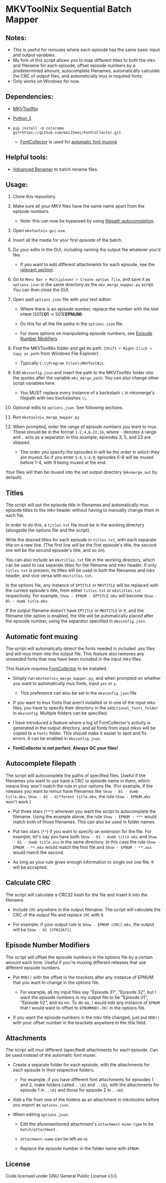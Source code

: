 # MKVToolNix Sequential Batch Mapper

## Notes:

 - This is useful for remuxes where each episode has the same basic input and output variables.
 - My fork of this script allows you to map different titles to both the mkv and filename for each episode, offset episode numbers by a predetermined amount, autocomplete filenames, automatically calculate the CRC of output files, and automatically mux in required fonts.
 - Only works on Windows for now.

## Dependencies:

-  [MKVToolNix](https://www.fosshub.com/MKVToolNix.html)

-  [Python 3](https://www.python.org/downloads/)

- `pip install -U colorama git+https://github.com/moi15moi/FontCollector.git`

    - [FontCollector](https://github.com/moi15moi/FontCollector) is used for [automatic font muxing](#automatic-font-muxing)

## Helpful tools: 
- [Advanced Renamer](https://www.advancedrenamer.com/) to batch rename files.

## Usage:

1. Clone this repository.

2. Make sure all your MKV files have the same name apart from the episode numbers. 

    - Note: this can now be bypassed by using [filepath autocompletion](#autocomplete-filepath).

3. Open `mkvtoolnix-gui.exe`.

4. Insert all the media for your first episode of the batch.

5. Do your edits in the GUI, including naming the output file whatever you'd like.

    - If you want to add different attachments for each episode, see the [relevant section](#attachments).

6. Go to `Menu Bar > Multiplexer > Create option file`, and save it as `options.json` in the same directory as the `mkv_merge_mapper.py` script. You can then close the GUI.

7. Open said `options.json` file with your text editor:

    - Where there is an episode number, replace the number with the text `EPNUM` (S01E**01** -> S01E**EPNUM**)

    - Do this for all the file paths in the `options.json` file.

    - For more options on manipulating episode numbers, see [Episode Number Modifiers](#episode-number-modifiers)

8. Find the MKVToolNix folder and get its path. (`Shift + Right-Click > Copy as path` from Windows File Explorer).

    - Typically `C:\\Program Files\\MKVToolNix`.

9. Edit `mkvconfig.json` and insert the path to the MKVToolNix folder into the quotes after the variable `mkv_merge_path`. You can also change other script variables here.

    - You MUST replace every instance of a backslash `\` in mkvmerge's filepath with two backslashes `\\`.

10. Optional edits to `options.json`. See following sections.

11. Run `mkvtoolnix_merge_mapper.py`.
  
12. When prompted, enter the range of episode numbers you want to mux. These should be in the format `1-2,4,6-22,24`, where `-` denotes a range and `,` acts as a separator. In this example, episodes 3, 5, and 23 are skipped.

    - The order you specify the episodes in will be the order in which they are muxed. So if you enter `5-8,1-4,9`, episodes 5-8 will be muxed before 1-4, with 9 being muxed at the end.

Your files will then be muxed into the set output directory (`mkvmerge_out` by default).


## Titles

The script will put the episode title in filenames and automatically mux episode titles to the mkv header without having to manually change them in each file.

In order to do this, a `titles.txt` file must be in the working directory (alongside the options file and the script).

Write the desired titles for each episode in `titles.txt`, with each separate title on a new line. (The first line will be the first episode's title, the second line will be the second episode's title, and so on).

You can also include an `mkvtitles.txt` file in the working directory, which can be used to use separate titles for the filename and mkv header. If only `titles.txt` is present, its titles will be used in both the filenames and mkv header, and vice versa with `mkvtitles.txt`.

In the options file, any instance of `EPTITLE` or `MKVTITLE` will be replaced with the current episode's title, from either `titles.txt` or `mkvtitles.txt` respectively. For example, `Show - EPNUM - EPTITLE.mkv` will become `Show - 01 - dumb title.mkv`.

If the output filename doesn't have `EPTITLE` or `MKVTITLE` in it, and the filename title option is enabled, the title will be automatically placed after the episode number, using the separator specified in `mkvconfig.json`.

## Automatic font muxing
The script will automatically detect the fonts needed in included .ass files and will mux them into the output file. This feature also removes any unneeded fonts that may have been included in the input mkv files.

This feature requires [FontCollector](https://github.com/moi15moi/FontCollector) to be installed.

- Simply run `mkvtoolnix_merge_mapper.py`, and when prompted on whether you want to automatically mux fonts, input `yes` or `y`.
    - This preference can also be set in the `mkvconfig.json` file

- If you want to mux fonts that aren't installed or in one of the input mkv files, you have to specify their directory in the `additional_fonts_folder` in `mkvconfig`. Multiple folders can be specified.

- I have introduced a feature where a log of FontCollector's activity is generated in the output directory, and all fonts from input mkvs will be copied to a `Fonts` folder. This should make it easier to spot and fix errors. It can be enabled in `mkvconfig.json`.

- **FontCollector is not perfect. Always QC your files!**

## Autocomplete filepath

The script will autocomplete the paths of specified files. Useful if the filenames you want to use have a CRC or episode name in them, which means they won't match the rule in your options file. (For example, if the releases you want to remux have filenames like `Show - 01 - dumb title.mkv`, `Show - 02 - different title.mkv`, the rule `Show - EPNUM.mkv` won't work.)

- Put three stars (`***`) wherever you want the script to autocomplete the filename. Using the example above, the rule `Show - EPNUM - ***` would match both of those filenames. This can also be used in folder names.

- Put two stars (`**`) if you want to specify an extension for the file. For example, let's say you have both `Show - 01 - dumb title.mkv` and `Show - 01 - dumb title.ass` in the same directory. In this case the rule `Show - EPNUM - **.mkv` would match the first file and `Show - EPNUM - **.ass` would match the second.

- As long as your rule gives enough information to single out one file, it will be accepted.

## Calculate CRC

The script will calculate a CRC32 hash for the file and insert it into the filename.

- Include `CRC` anywhere in the output filename. The script will calculate the CRC of the output file and replace  `CRC` with it.

- For example, if your output rule is `Show - EPNUM [CRC].mkv`, the output will be `Show - 01 [CF022A71]`.

## Episode Number Modifiers

The script will offset the episode numbers in the options file by a certain amount each time. Useful if you're muxing different releases that use different episode numbers.

- Put `MOD()` with the offset in the brackets after any instance of EPNUM that you want to change in the options file. 

    - For example, all my input files say "Episode 31", "Episode 32", but I want the episode numbers in my output file to be "Episode 01", "Episode 02", and so on. To do so, I would edit any instance of `EPNUM` that I would want to offset to `EPNUMMOD(-30)` in the options file.

- If you want the episode numbers in the mkv title changed, just put `MOD()` with your offset number in the brackets anywhere in the title field.

## Attachments

The script will mux different (specified) attachments for each episode. Can be used instead of the automatic font muxer.

- Create a separate folder for each episode, with the attachments for each episode in their respective folders.

    - For example, if you have different font attachments for episodes 1 and 2, make folders called `..\01` and `..\02`, with the attachments for episode 1 in `..\01` and those for episode 2 in `..\02`.

- Add a file from one of the folders as an attachment in mkvtoolnix before you export as `options.json`.

- When editing `options.json`:

    - Edit the aforementioned attachment's `attachment-mime-type` to be `batch/attachment`. 

    - `attachment-name` can be left as-is.

    - Replace the episode number in the folder name with `EPNUM`.

## License

Code licensed under GNU General Public License v3.0.
